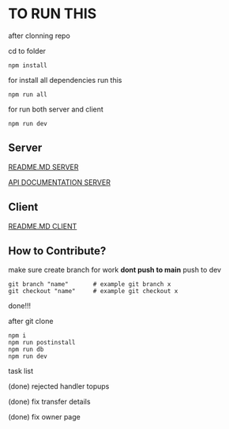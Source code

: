 # TO RUN THIS
after clonning repo

cd to folder 
```
npm install
```

for install all dependencies run this
```
npm run all
```

for run both server and client
```
npm run dev
```

## Server
[README.MD SERVER](/server/README.md)

[API DOCUMENTATION SERVER](/server/Api-Docs.md)

## Client
[README.MD CLIENT](/client/README.md)


## How to Contribute?
make sure create branch for work **dont push to main** push to dev

```
git branch "name"       # example git branch x
git checkout "name"     # example git checkout x
```
done!!!

after git clone
```
npm i
npm run postinstall
npm run db
npm run dev
```


task list

(done) rejected handler topups

(done) fix transfer details

(done) fix owner page
